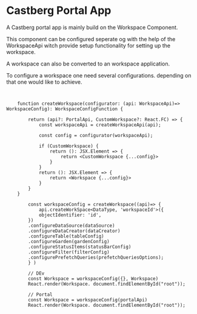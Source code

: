 # Castberg Portal App

A Castberg portal app is mainly build on the Workspace Component.

This component can be configured seperate og with the help of the WorkspaceApi witch provide
setup functionality for setting up the workspace.

A workspace can also be converted to an workspace application.

To configure a workspace one need several configurations. depending on that one would like to achieve.

```TS


    function createWorkspace(configurator: (api: WorkspaceApi)=> WorkspaceConfig): WorkspaceConfigFunction {

        return (api?: PortalApi, CustomWorkspace?: React.FC) => {
            const workspaceApi = createWorkspaceApi(api);

            const config = configurator(workspaceApi);

            if (CustomWorkspace) {
                return (): JSX.Element => {
                    return <CustomWorkspace {...config}>
                }
            }
            return (): JSX.Element => {
                return <Workspace {...config}>
            }
        }
    }

```

```TS
        const workspaceConfig = createWorkspace((api)=> {
            api.createWorkSpace<DataType, 'workspaceId'>({
            objectIdentifier: 'id',
        })
        .configureDataSource(dataSource)
        .configureDataCreator(dataCreator)
        .configureTable(tableConfig)
        .configureGarden(gardenConfig)
        .configureStatusItems(statusBarConfig)
        .configureFilter(filterConfig)
        .configurePrefetchQueries(prefetchQueriesOptions);
        } )

        // DEv
        const Workspace = workspaceConfig({}, Workspace)
        React.render(Workspace. document.findElementById("root"));

        // Portal
        const Workspace = workspaceConfig(portalApi)
        React.render(Workspace. document.findElementById("root"));
```
